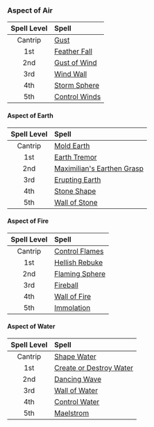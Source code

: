 ### Aspect of Air

| Spell Level | Spell                  |
| :---------: | :--------------------- |
|   Cantrip   | [Gust](https://lolindhir.github.io/PnP/spells/Gust)          |
|     1st     | [Feather Fall](https://lolindhir.github.io/PnP/spells/Feather%2520Fall)  |
|     2nd     | [Gust of Wind](https://lolindhir.github.io/PnP/spells/Gust%2520of%2520Wind)  |
|     3rd     | [Wind Wall](https://lolindhir.github.io/PnP/spells/Wind%2520Wall)     |
|     4th     | [Storm Sphere](https://lolindhir.github.io/PnP/spells/Storm%2520Sphere)  |
|     5th     | [Control Winds](https://lolindhir.github.io/PnP/spells/Control%2520Winds) |



#### Aspect of Earth

| Spell Level | Spell                               |
| :---------: | :---------------------------------- |
|   Cantrip   | [Mold Earth](https://lolindhir.github.io/PnP/spells/Mold%2520Earth)                 |
|     1st     | [Earth Tremor](https://lolindhir.github.io/PnP/spells/Earth%2520Tremor)               |
|     2nd     | [Maximilian's Earthen Grasp](https://lolindhir.github.io/PnP/spells/Maximilian%27s%2520Earthen%2520Grasp) |
|     3rd     | [Erupting Earth](https://lolindhir.github.io/PnP/spells/Erupting%2520Earth)             |
|     4th     | [Stone Shape](https://lolindhir.github.io/PnP/spells/Stone%2520Shape)                |
|     5th     | [Wall of Stone](https://lolindhir.github.io/PnP/spells/Wall%2520of%2520Stone)              |



#### Aspect of Fire

| Spell Level | Spell                   |
| :---------: | :---------------------- |
|   Cantrip   | [Control Flames](https://lolindhir.github.io/PnP/spells/Control%2520Flames) |
|     1st     | [Hellish Rebuke](https://lolindhir.github.io/PnP/spells/Hellish%2520Rebuke) |
|     2nd     | [Flaming Sphere](https://lolindhir.github.io/PnP/spells/Flaming%2520Sphere) |
|     3rd     | [Fireball](https://lolindhir.github.io/PnP/spells/Fireball)       |
|     4th     | [Wall of Fire](https://lolindhir.github.io/PnP/spells/Wall%2520of%2520Fire)   |
|     5th     | [Immolation](https://lolindhir.github.io/PnP/spells/Immolation)     |



#### Aspect of Water

| Spell Level | Spell                            |
| :---------: | :------------------------------- |
|   Cantrip   | [Shape Water](https://lolindhir.github.io/PnP/spells/Shape%2520Water)             |
|     1st     | [Create or Destroy Water](https://lolindhir.github.io/PnP/spells/Create%2520or%2520Destroy%2520Water) |
|     2nd     | [Dancing Wave](https://lolindhir.github.io/PnP/spells/Dancing%2520Wave)            |
|     3rd     | [Wall of Water](https://lolindhir.github.io/PnP/spells/Wall%2520of%2520Water)           |
|     4th     | [Control Water](https://lolindhir.github.io/PnP/spells/Control%2520Water)           |
|     5th     | [Maelstrom](https://lolindhir.github.io/PnP/spells/Maelstrom)               |